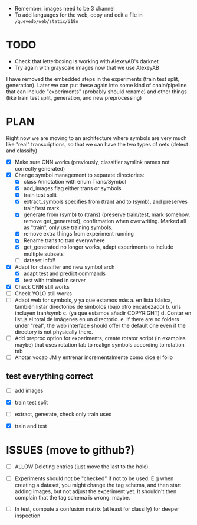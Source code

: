 - Remember: images need to be 3 channel
- To add languages for the web, copy and edit a file in `/quevedo/web/static/i18n`

# TODO

- Check that letterboxing is working with AlexeyAB's darknet
- Try again with grayscale images now that we use AlexeyAB

I have removed the embedded steps in the experiments (train test split,
generation). Later we can put these again into some kind of chain/pipeline that
can include "experiments" (probably should rename) and other things (like
train test split, generation, and new preprocessing)

# PLAN

Right now we are moving to an architecture where symbols are very much like
"real" transcriptions, so that we can have the two types of nets (detect and
classify)

- [X] Make sure CNN works (previously, classifier symlink names not correctly generated)
- [X] Change symbol management to separate directories:
    - [X] class Annotation with enum Trans/Symbol
    - [X] add_images flag either trans or symbols
    - [X] train test split
    - [X] extract_symbols specifies from (tran) and to (symb), and preserves
        train/test mark
    - [X] generate from (symb) to (trans) (preserve train/test, mark somehow,
        remove get_generated), confirmation when overwriting. Marked all as
        "train", only use training symbols.
    - [X] remove extra things from experiment running
    - [X] Rename trans to tran everywhere
    - [X] get_generated no longer works, adapt experiments to include multiple
        subsets
    - [ ] dataset info!!
- [X] Adapt for classifier and new symbol arch
    - [X] adapt test and predict commands
    - [X] test with trained in server
- [X] Check CNN still works
- [ ] Check YOLO still works
- [ ] Adapt web for symbols, y ya que estamos más
    a. en lista básica, también listar directorios de símbolos (bajo otro
        encabezado)
    b. urls incluyen tran/symb
    c. (ya que estamos añadir COPYRIGHT)
    d. Contar en list.js el total de imágenes en un directorio.
    e. If there are no folders under "real", the web interface should offer the
        default one even if the directory is not physically there.
- [ ] Add preproc option for experiments, create rotator script (in examples maybe)
   that uses rotation tab to realign symbols according to rotation tab
- [ ] Anotar vocab JM y entrenar incrementalmente como dice el folio

## test everything correct

- [ ] add images
- [X] train test split
- [ ] extract, generate, check only train used
- [X] train and test


# ISSUES (move to github?)

- [ ] ALLOW Deleting entries (just move the last to the hole).
- [ ] Experiments should not be "checked" if not to be used. E.g when creating a
    dataset, you might change the tag schema, and then start adding images, but
    not adjust the experiment yet. It shouldn't then complain that the tag
    schema is wrong. maybe.
- [ ] In test, compute a confusion matrix (at least for classify) for deeper
    inspection

